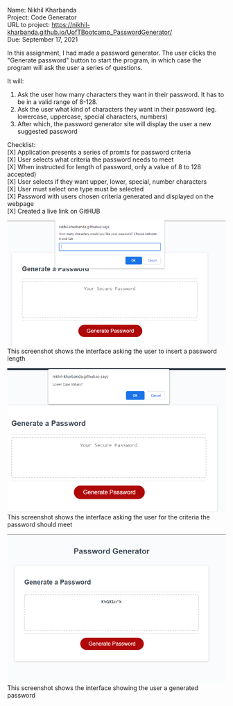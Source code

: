 Name: Nikhil Kharbanda\
Project: Code Generator\
URL to project: https://nikhil-kharbanda.github.io/UofTBootcamp_PasswordGenerator/ \
Due: September 17, 2021

In this assignment, I had made a password generator. 
The user clicks the "Generate password" button to start the program, in which case the program will ask the user a series of questions.

It will:
1. Ask the user how many characters they want in their password. It has to be in a valid range of 8-128.
2. Ask the user what kind of characters they want in their password (eg. lowercase, uppercase, special characters, numbers)
3. After which, the password generator site will display the user a new suggested password

Checklist:\
[X] Application presents a series of promts for password criteria\
[X] User selects what criteria the password needs to meet \
[X] When instructed for length of password, only a value of 8 to 128 accepted)\
[X] User selects if they want upper, lower, special, number characters\
[X] User must select one type must be selected\
[X] Password with users chosen criteria generated and displayed on the webpage\
[X] Created a live link on GitHUB

![Screenshot of promt 1, asking for length](imgs/Capture1_AskingUserForLength.PNG)
This screenshot shows the interface asking the user to insert a password length

![Screenshot of promt 1, asking for length](imgs/Capture2_AskingUserForCriteria.PNG)
This screenshot shows the interface asking the user for the criteria the password should meet

![Screenshot of promt 1, asking for length](imgs/Capture3_DisplayingGeneratedPassword.PNG)
This screenshot shows the interface showing the user a generated password
